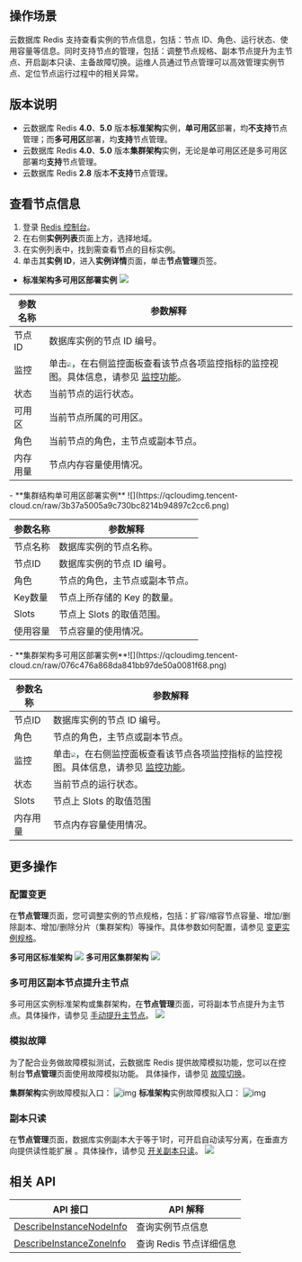 
## 操作场景

云数据库 Redis 支持查看实例的节点信息，包括：节点 ID、角色、运行状态、使用容量等信息。同时支持节点的管理，包括：调整节点规格、副本节点提升为主节点、开启副本只读、主备故障切换。运维人员通过节点管理可以高效管理实例节点、定位节点运行过程中的相关异常。

## 版本说明

- 云数据库 Redis **4.0**、**5.0** 版本**标准架构**实例，**单可用区**部署，均**不支持**节点管理；而**多可用区**部署，均**支持**节点管理。
- 云数据库 Redis **4.0**、**5.0** 版本**集群架构**实例，无论是单可用区还是多可用区部署均**支持**节点管理。
- 云数据库 Redis **2.8** 版本**不支持**节点管理。

## 查看节点信息

1. 登录 [Redis 控制台](https://console.cloud.tencent.com/redis)。
2. 在右侧**实例列表**页面上方，选择地域。
3. 在实例列表中，找到需查看节点的目标实例。
4. 单击其**实例 ID**，进入**实例详情**页面，单击**节点管理**页签。
 - **标准架构多可用区部署实例**
![](https://qcloudimg.tencent-cloud.cn/raw/5c26c3d1119d4474e13e267125e98e4a.png)
<table>
<thead><tr><th>参数名称</th><th>参数解释</th></tr></thead>
<tbody><tr>
<td>节点ID</td><td>数据库实例的节点 ID 编号。</td></tr>
<tr>
<td>监控</td>
<td>单击<img src="https://qcloudimg.tencent-cloud.cn/raw/dc4a0ccd630c929fcb9095841df8fb0d.png" style="zoom:50%;">，在右侧监控面板查看该节点各项监控指标的监控视图。具体信息，请参见 <a href="https://cloud.tencent.com/document/product/239/48574">监控功能</a>。</td></tr>
<tr>
<td>状态</td><td>当前节点的运行状态。</td></tr>
<tr>
<td>可用区</td><td>当前节点所属的可用区。</td></tr>
<tr>
<td>角色</td><td>当前节点的角色，主节点或副本节点。</td></tr>
<tr>
<td>内存用量</td><td>节点内存容量使用情况。</td></tr>
</tbody></table>
 - **集群结构单可用区部署实例**
![](https://qcloudimg.tencent-cloud.cn/raw/3b37a5005a9c730bc8214b94897c2cc6.png)
<table>
<thead><tr><th>参数名称</th><th>参数解释</th></tr></thead>
<tbody><tr>
<td>节点名称</td><td>数据库实例的节点名称。</td></tr>
<tr>
<td>节点ID</td><td>数据库实例的节点 ID 编号。</td></tr>
<tr>
<td>角色</td><td>节点的角色，主节点或副本节点。</td></tr>
<tr>
<td>Key数量</td><td>节点上所存储的 Key 的数量。</td></tr>
<tr>
<td>Slots</td><td>节点上 Slots 的取值范围。</td></tr>
<tr>
<td>使用容量</td><td>节点容量的使用情况。</td></tr>
</tbody></table>
 - **集群架构多可用区部署实例**![](https://qcloudimg.tencent-cloud.cn/raw/076c476a868da841bb97de50a0081f68.png)
<table>
<thead><tr><th>参数名称</th><th>参数解释</th></tr></thead>
<tbody><tr>
<td>节点ID</td><td>数据库实例的节点 ID 编号。</td></tr>
<tr>
<td>角色</td><td>节点的角色，主节点或副本节点。</td></tr>
<tr>
<td>监控</td>
<td>单击<img src="https://qcloudimg.tencent-cloud.cn/raw/dc4a0ccd630c929fcb9095841df8fb0d.png" style="zoom:50%;">，在右侧监控面板查看该节点各项监控指标的监控视图。具体信息，请参见 <a href="https://cloud.tencent.com/document/product/239/48574">监控功能</a>。</td></tr>
<tr>
<td>状态</td><td>当前节点的运行状态。</td></tr>
<tr>
<td>Slots</td><td>节点上 Slots 的取值范围</td></tr>
<tr>
<td>内存用量</td><td>节点内存容量使用情况。</td></tr>
</tbody></table>

## 更多操作
### 配置变更
在**节点管理**页面，您可调整实例的节点规格，包括：扩容/缩容节点容量、增加/删除副本、增加/删除分片（集群架构）等操作。具体参数如何配置，请参见 [变更实例规格](https://cloud.tencent.com/document/product/239/30895)。

**多可用区标准架构**
![](https://qcloudimg.tencent-cloud.cn/raw/04a12efaea5860a08943d8603ad22239.png)
**多可用区集群架构**
![](https://qcloudimg.tencent-cloud.cn/raw/b001af6537e659e33450ba433c1ab048.png)

### 多可用区副本节点提升主节点
多可用区实例标准架构或集群架构，在**节点管理**页面，可将副本节点提升为主节点。具体操作，请参见 [手动提升主节点](https://cloud.tencent.com/document/product/239/57849)。
![](https://qcloudimg.tencent-cloud.cn/raw/cc8392d06f4e3c57c4f11cd8a59ab019.png)

### 模拟故障
为了配合业务做故障模拟测试，云数据库 Redis 提供故障模拟功能，您可以在控制台**节点管理**页面使用故障模拟功能。 具体操作，请参见 [故障切换](https://cloud.tencent.com/document/product/239/57841)。

**集群架构**实例故障模拟入口：
![img](https://main.qcloudimg.com/raw/b5f17224166e9ee7a750b13d80e85f01.png)
**标准架构**实例故障模拟入口：
![img](https://main.qcloudimg.com/raw/39201a74fe8b2d67d6bcc8143b2e0bc0.png) 

### 副本只读
在**节点管理**页面，数据库实例副本大于等于1时，可开启自动读写分离，在垂直方向提供读性能扩展 。具体操作，请参见 [开关副本只读](https://cloud.tencent.com/document/product/239/19543)。
![](https://qcloudimg.tencent-cloud.cn/raw/e00242d626e09ede25fda7adb6a530de.png)

## 相关 API

| API 接口                                                      | API 解释               |
| ------------------------------------------------------------ | --------------------- |
| [DescribeInstanceNodeInfo](https://cloud.tencent.com/document/api/239/48603) | 查询实例节点信息      |
| [DescribeInstanceZoneInfo](https://cloud.tencent.com/document/api/239/50312) | 查询 Redis 节点详细信息 |

